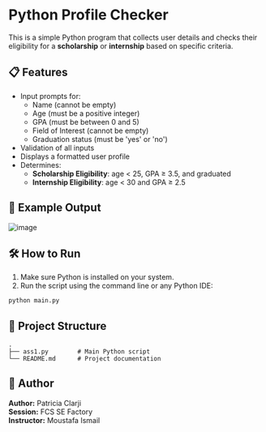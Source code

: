 # Python Profile Checker

This is a simple Python program that collects user details and checks their eligibility for a **scholarship** or **internship** based on specific criteria.

## 📋 Features

- Input prompts for:
  - Name (cannot be empty)
  - Age (must be a positive integer)
  - GPA (must be between 0 and 5)
  - Field of Interest (cannot be empty)
  - Graduation status (must be 'yes' or 'no')
- Validation of all inputs
- Displays a formatted user profile
- Determines:
  - **Scholarship Eligibility**: age < 25, GPA ≥ 3.5, and graduated
  - **Internship Eligibility**: age < 30 and GPA ≥ 2.5

## 📌 Example Output

![image](https://github.com/user-attachments/assets/5bcb3e28-e0ca-4239-8c54-c87e0d32516a)



## 🛠️ How to Run

1. Make sure Python is installed on your system.
2. Run the script using the command line or any Python IDE:

```bash
python main.py
```

## 📂 Project Structure
```
.
├── ass1.py        # Main Python script
└── README.md      # Project documentation
```

## 👤 Author

**Author:** Patricia Clarji  
**Session:** FCS SE Factory  
**Instructor:** Moustafa Ismail

